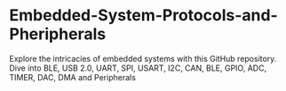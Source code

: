 # Embedded-System-Protocols-and-Pheripherals
Explore the intricacies of embedded systems with this GitHub repository. Dive into BLE, USB 2.0, UART, SPI, USART, I2C, CAN, BLE, GPIO, ADC, TIMER, DAC,  DMA and Peripherals
